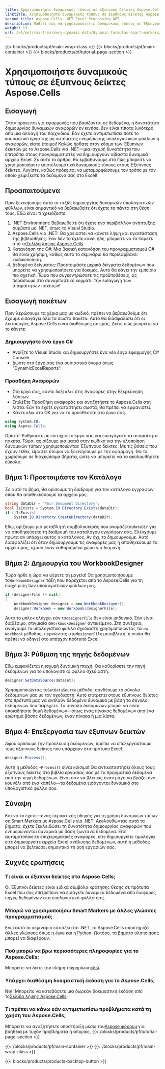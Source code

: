 ```yaml
---
title: Χρησιμοποιήστε δυναμικούς τύπους σε έξυπνους δείκτες Aspose.Cells
linktitle: Χρησιμοποιήστε δυναμικούς τύπους σε έξυπνους δείκτες Aspose.Cells
second_title: Aspose.Cells .NET Excel Processing API
description: Μάθετε πώς να χρησιμοποιείτε δυναμικούς τύπους σε Έξυπνους δείκτες με Aspose.Cells για .NET, βελτιώνοντας τη διαδικασία δημιουργίας αναφορών στο Excel.
weight: 13
url: /el/net/smart-markers-dynamic-data/dynamic-formulas-smart-markers/
---
```


{{< blocks/products/pf/main-wrap-class >}}
{{< blocks/products/pf/main-container >}}
{{< blocks/products/pf/tutorial-page-section >}}

# Χρησιμοποιήστε δυναμικούς τύπους σε έξυπνους δείκτες Aspose.Cells

## Εισαγωγή 
Όταν πρόκειται για εφαρμογές που βασίζονται σε δεδομένα, η δυνατότητα δημιουργίας δυναμικών αναφορών εν κινήσει δεν είναι τίποτα λιγότερο από μια αλλαγή του παιχνιδιού. Εάν έχετε αντιμετωπίσει ποτέ το κουραστικό έργο της μη αυτόματης ενημέρωσης υπολογιστικών φύλλων ή αναφορών, είστε έτοιμοι! Καλώς ήρθατε στον κόσμο των Έξυπνων δεικτών με το Aspose.Cells για .NET—μια ισχυρή δυνατότητα που επιτρέπει στους προγραμματιστές να δημιουργούν αβίαστα δυναμικά αρχεία Excel. Σε αυτό το άρθρο, θα εμβαθύνουμε στο πώς μπορείτε να χρησιμοποιήσετε αποτελεσματικά δυναμικούς τύπους στους Έξυπνους δείκτες. Λυγίστε, καθώς πρόκειται να μεταμορφώσουμε τον τρόπο με τον οποίο χειρίζεστε τα δεδομένα σας στο Excel!
## Προαπαιτούμενα
Πριν ξεκινήσουμε αυτό το ταξίδι δημιουργίας δυναμικών υπολογιστικών φύλλων, είναι σημαντικό να βεβαιωθείτε ότι έχετε τα πάντα στη θέση τους. Εδώ είναι τι χρειάζεστε:
1. .NET Environment: Βεβαιωθείτε ότι έχετε ένα περιβάλλον ανάπτυξης συμβατό με .NET, όπως το Visual Studio.
2.  Aspose.Cells για .NET: Θα χρειαστεί να κάνετε λήψη και εγκατάσταση της βιβλιοθήκης. Εάν δεν το έχετε κάνει ήδη, μπορείτε να το πάρετε από το[Σελίδα λήψης Aspose.Cells](https://releases.aspose.com/cells/net/).
3. Κατανόηση της C#: Μια βασική κατανόηση του προγραμματισμού C# θα είναι χρήσιμη, καθώς αυτό το σεμινάριο θα περιλαμβάνει κωδικοποίηση.
4. Δεδομένα δείγματος: Προετοιμάστε μερικά δείγματα δεδομένων που μπορείτε να χρησιμοποιήσετε για δοκιμές. Αυτό θα κάνει την εμπειρία πιο σχετική.
Τώρα που συγκεντρώσατε τις προϋποθέσεις, ας περάσουμε στο συναρπαστικό κομμάτι: την εισαγωγή των απαραίτητων πακέτων!
## Εισαγωγή πακέτων 
Πριν λερώσουμε τα χέρια μας με κωδικό, πρέπει να βεβαιωθούμε ότι έχουμε εισαγάγει όλα τα σωστά πακέτα. Αυτό θα διασφαλίσει ότι οι λειτουργίες Aspose.Cells είναι διαθέσιμες σε εμάς. Δείτε πώς μπορείτε να το κάνετε:
### Δημιουργήστε ένα έργο C#
- Ανοίξτε το Visual Studio και δημιουργήστε ένα νέο έργο εφαρμογής C# Console.
- Δώστε στο έργο σας ένα ουσιαστικό όνομα όπως "DynamicExcelReports".
### Προσθήκη Αναφορών 
- Στο έργο σας, κάντε δεξί κλικ στις Αναφορές στην Εξερεύνηση λύσεων.
- Επιλέξτε Προσθήκη αναφοράς και αναζητήστε το Aspose.Cells στη λίστα. Εάν το έχετε εγκαταστήσει σωστά, θα πρέπει να εμφανιστεί.
- Κάντε κλικ στο OK για να το προσθέσετε στο έργο σας.
```csharp
using System.IO;
using Aspose.Cells;
```
Ορίστε! Ρυθμίσατε με επιτυχία το έργο σας και εισαγάγατε τα απαραίτητα πακέτα. Τώρα, ας ρίξουμε μια ματιά στον κώδικα για την υλοποίηση δυναμικών τύπων χρησιμοποιώντας Έξυπνους δείκτες.
Με τις βάσεις που έχουν τεθεί, είμαστε έτοιμοι να ξεκινήσουμε με την εφαρμογή. Θα το χωρίσουμε σε διαχειρίσιμα βήματα, ώστε να μπορείτε να το ακολουθήσετε εύκολα.
## Βήμα 1: Προετοιμάστε τον Κατάλογο
Σε αυτό το βήμα, θα ορίσουμε τη διαδρομή για τον κατάλογο εγγράφων όπου θα αποθηκεύσουμε τα αρχεία μας.
```csharp
string dataDir = "Your Document Directory";
bool IsExists = System.IO.Directory.Exists(dataDir);
if (!IsExists)
    System.IO.Directory.CreateDirectory(dataDir);
```
 Εδώ, ορίζουμε μια μεταβλητή συμβολοσειράς που ονομάζεται`dataDir` για να αποθηκεύσετε τη διαδρομή του καταλόγου εγγράφων σας. Ελέγχουμε πρώτα αν υπάρχει αυτός ο κατάλογος. Αν όχι, το δημιουργούμε. Αυτό διασφαλίζει ότι όταν δημιουργούμε τις αναφορές μας ή αποθηκεύουμε τα αρχεία μας, έχουν έναν καθορισμένο χώρο για διαμονή.
## Βήμα 2: Δημιουργία του WorkbookDesigner
Τώρα ήρθε η ώρα να φέρετε τη μαγεία! Θα χρησιμοποιήσουμε το`WorkbookDesigner` τάξη που παρέχεται από το Aspose.Cells για τη διαχείριση των υπολογιστικών φύλλων μας.
```csharp
if (designerFile != null)
{
    WorkbookDesigner designer = new WorkbookDesigner();
    designer.Workbook = new Workbook(designerFile);
```
 Αυτό το μπλοκ ελέγχει εάν το`designerFile` δεν είναι μηδενικό. Εάν είναι διαθέσιμο, στιγμιαία α`WorkbookDesigner` αντικείμενο. Στη συνέχεια, ανοίγουμε το υπολογιστικό φύλλο σχεδιαστή χρησιμοποιώντας το`new Workbook` μέθοδος, περνώντας στο`designerFile` μεταβλητή, η οποία θα πρέπει να οδηγεί στο υπάρχον πρότυπο Excel.
## Βήμα 3: Ρύθμιση της πηγής δεδομένων
Εδώ εμφανίζεται η ισχυρή δυναμική πτυχή. Θα καθορίσετε την πηγή δεδομένων για το υπολογιστικό φύλλο σχεδιαστή.
```csharp
designer.SetDataSource(dataset);
```
 Χρησιμοποιώντας το`SetDataSource` μέθοδο, συνδέουμε το σύνολο δεδομένων μας με τον σχεδιαστή. Αυτό επιτρέπει στους έξυπνους δείκτες στο πρότυπό μας να αντλούν δεδομένα δυναμικά με βάση το σύνολο δεδομένων που παρέχετε. Το σύνολο δεδομένων μπορεί να είναι οποιαδήποτε δομή δεδομένων—όπως ένας πίνακας δεδομένων από ένα ερώτημα βάσης δεδομένων, έναν πίνακα ή μια λίστα.
## Βήμα 4: Επεξεργασία των έξυπνων δεικτών
Αφού ορίσουμε την προέλευση δεδομένων, πρέπει να επεξεργαστούμε τους έξυπνους δείκτες που υπάρχουν στο πρότυπο Excel.
```csharp
designer.Process();
```
 Αυτή η μέθοδος -`Process()` είναι κρίσιμο! Θα αντικαταστήσει όλους τους έξυπνους δείκτες στο βιβλίο εργασίας σας με τα πραγματικά δεδομένα από την πηγή δεδομένων. Είναι σαν να βλέπεις έναν μάγο να βγάζει ένα κουνέλι από ένα καπέλο—τα δεδομένα εισάγονται δυναμικά στο υπολογιστικό φύλλο σου.
## Σύναψη 
Και να το έχετε—ένας περιεκτικός οδηγός για τη χρήση δυναμικών τύπων σε Smart Markers με Aspose.Cells για .NET! Ακολουθώντας αυτά τα βήματα, έχετε ξεκλειδώσει τη δυνατότητα δημιουργίας αναφορών που ενημερώνονται δυναμικά με βάση ζωντανά δεδομένα. Είτε αυτοματοποιείτε επιχειρηματικές αναφορές, είτε δημιουργείτε τιμολόγια είτε δημιουργείτε αρχεία Excel ανάλυσης δεδομένων, αυτή η μέθοδος μπορεί να βελτιώσει σημαντικά τη ροή εργασιών σας.
## Συχνές ερωτήσεις
### Τι είναι οι έξυπνοι δείκτες στο Aspose.Cells;  
Οι Έξυπνοι δείκτες είναι ειδικά σύμβολα κράτησης θέσης σε πρότυπα Excel που σας επιτρέπουν να εισάγετε δυναμικά δεδομένα από διάφορες πηγές δεδομένων στα υπολογιστικά φύλλα σας.
### Μπορώ να χρησιμοποιήσω Smart Markers με άλλες γλώσσες προγραμματισμού;  
Ενώ αυτό το σεμινάριο εστιάζει στο .NET, το Aspose.Cells υποστηρίζει άλλες γλώσσες όπως η Java και η Python. Ωστόσο, τα βήματα υλοποίησης μπορεί να διαφέρουν.
### Πού μπορώ να βρω περισσότερες πληροφορίες για το Aspose.Cells;  
 Μπορείτε να δείτε την πλήρη τεκμηρίωση[εδώ](https://reference.aspose.com/cells/net/).
### Υπάρχει διαθέσιμη δοκιμαστική έκδοση για το Aspose.Cells;  
 Ναί! Μπορείτε να κατεβάσετε μια δωρεάν δοκιμαστική έκδοση από το[Σελίδα λήψης Aspose.Cells](https://releases.aspose.com/).
### Τι πρέπει να κάνω εάν αντιμετωπίσω προβλήματα κατά τη χρήση του Aspose.Cells;  
 Μπορείτε να αναζητήσετε υποστήριξη μέσω του[Aspose φόρουμ](https://forum.aspose.com/c/cells/9) για βοήθεια με τυχόν προβλήματα ή απορίες.
{{< /blocks/products/pf/tutorial-page-section >}}

{{< /blocks/products/pf/main-container >}}
{{< /blocks/products/pf/main-wrap-class >}}

{{< blocks/products/products-backtop-button >}}
